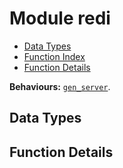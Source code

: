 

# Module redi #
* [Data Types](#types)
* [Function Index](#index)
* [Function Details](#functions)


__Behaviours:__ [`gen_server`](gen_server.md).

<a name="types"></a>

## Data Types ##

## Function Details ##

